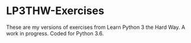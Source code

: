 # LP3THW-Exercises

These are my versions of exercises from Learn Python 3 the Hard Way. A work in progress. Coded for Python 3.6.
